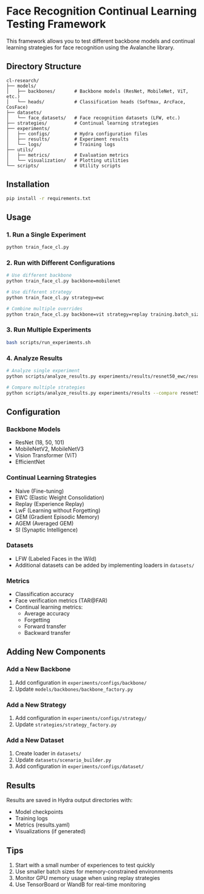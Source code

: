 # Face Recognition Continual Learning Testing Framework

This framework allows you to test different backbone models and continual learning strategies for face recognition using the Avalanche library.

## Directory Structure

```
cl-research/
├── models/
│   ├── backbones/       # Backbone models (ResNet, MobileNet, ViT, etc.)
│   └── heads/           # Classification heads (Softmax, ArcFace, CosFace)
├── datasets/
│   └── face_datasets/   # Face recognition datasets (LFW, etc.)
├── strategies/          # Continual learning strategies
├── experiments/
│   ├── configs/         # Hydra configuration files
│   ├── results/         # Experiment results
│   └── logs/            # Training logs
├── utils/
│   ├── metrics/         # Evaluation metrics
│   └── visualization/   # Plotting utilities
└── scripts/             # Utility scripts
```

## Installation

```bash
pip install -r requirements.txt
```

## Usage

### 1. Run a Single Experiment

```bash
python train_face_cl.py
```

### 2. Run with Different Configurations

```bash
# Use different backbone
python train_face_cl.py backbone=mobilenet

# Use different strategy
python train_face_cl.py strategy=ewc

# Combine multiple overrides
python train_face_cl.py backbone=vit strategy=replay training.batch_size=64
```

### 3. Run Multiple Experiments

```bash
bash scripts/run_experiments.sh
```

### 4. Analyze Results

```bash
# Analyze single experiment
python scripts/analyze_results.py experiments/results/resnet50_ewc/results.yaml

# Compare multiple strategies
python scripts/analyze_results.py experiments/results --compare resnet50_naive resnet50_ewc resnet50_replay
```

## Configuration

### Backbone Models
- ResNet (18, 50, 101)
- MobileNetV2, MobileNetV3
- Vision Transformer (ViT)
- EfficientNet

### Continual Learning Strategies
- Naive (Fine-tuning)
- EWC (Elastic Weight Consolidation)
- Replay (Experience Replay)
- LwF (Learning without Forgetting)
- GEM (Gradient Episodic Memory)
- AGEM (Averaged GEM)
- SI (Synaptic Intelligence)

### Datasets
- LFW (Labeled Faces in the Wild)
- Additional datasets can be added by implementing loaders in `datasets/`

### Metrics
- Classification accuracy
- Face verification metrics (TAR@FAR)
- Continual learning metrics:
  - Average accuracy
  - Forgetting
  - Forward transfer
  - Backward transfer

## Adding New Components

### Add a New Backbone
1. Add configuration in `experiments/configs/backbone/`
2. Update `models/backbones/backbone_factory.py`

### Add a New Strategy
1. Add configuration in `experiments/configs/strategy/`
2. Update `strategies/strategy_factory.py`

### Add a New Dataset
1. Create loader in `datasets/`
2. Update `datasets/scenario_builder.py`
3. Add configuration in `experiments/configs/dataset/`

## Results

Results are saved in Hydra output directories with:
- Model checkpoints
- Training logs
- Metrics (results.yaml)
- Visualizations (if generated)

## Tips

1. Start with a small number of experiences to test quickly
2. Use smaller batch sizes for memory-constrained environments
3. Monitor GPU memory usage when using replay strategies
4. Use TensorBoard or WandB for real-time monitoring